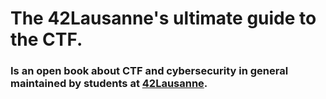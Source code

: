 # The 42Lausanne's ultimate guide to the CTF.

### Is an open book about CTF and cybersecurity in general maintained by students at [42Lausanne](https://www.42lausanne.ch).
